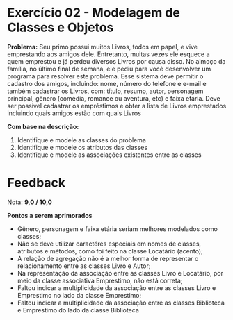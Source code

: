 # Exercício 02 - Modelagem de Classes e Objetos

**Problema:**
Seu primo possui muitos Livros, todos em papel, e vive
emprestando aos amigos dele. Entretanto, muitas vezes
ele esquece a quem emprestou e já perdeu diversos
Livros por causa disso. No almoço da família, no último
final de semana, ele pediu para você desenvolver um
programa para resolver este problema. Esse sistema
deve permitir o cadastro dos amigos, incluindo: nome,
número do telefone e e-mail e também cadastrar os
Livros, com: título, resumo, autor, personagem principal,
gênero (comédia, romance ou aventura, etc) e faixa
etária. Deve ser possível cadastrar os empréstimos e
obter a lista de Livros emprestados incluindo quais
amigos estão com quais Livros

**Com base na descrição:**
1. Identifique e modele as classes do problema
2. Identifique e modele os atributos das classes
3. Identifique e modele as associações existentes entre
as classes


# Feedback

Nota: **9,0 / 10,0**

**Pontos a serem aprimorados**

- Gênero, personagem e faixa etária seriam melhores modelados como classes;
- Não se deve utilizar caractéres especiais em nomes de classes, atributos e métodos, como foi feito na classe Locatário (acento);
- A relação de agregação não é a melhor forma de representar o relacionamento entre as classes Livro e Autor;
- Na representação da associação entre as classes Livro e Locatário, por meio da classe associativa Emprestimo, não está correta;
- Faltou indicar a multiplicidade da associação entre as classes Livro e Emprestimo no lado da classe Emprestimo;
- Faltou indicar a multiplicidade da associação entre as classes Biblioteca e Emprestimo do lado da classe Biblioteca
